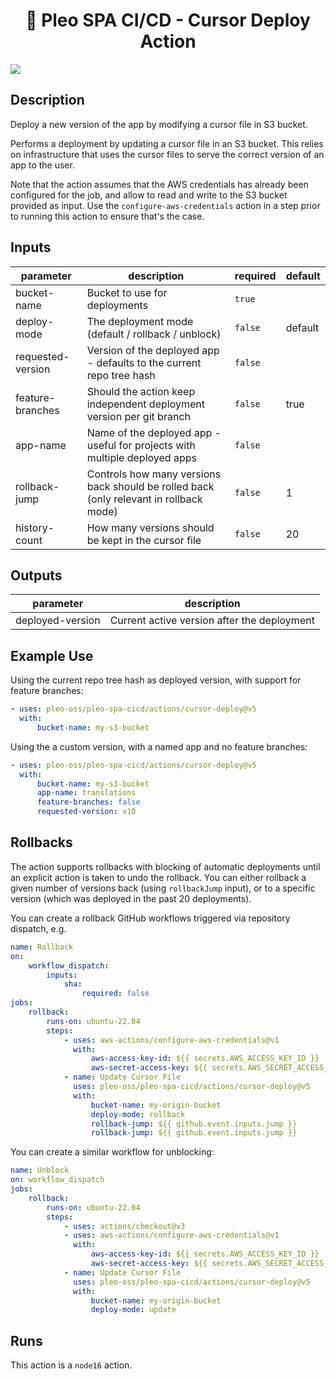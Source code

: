 <h1 align="center">
  🔋 Pleo SPA CI/CD - Cursor Deploy Action
</h1>

![](./screenshot.png)

<!-- action-docs-description -->

## Description

Deploy a new version of the app by modifying a cursor file in S3 bucket.

<!-- action-docs-description -->

Performs a deployment by updating a cursor file in an S3 bucket. This relies on infrastructure that
uses the cursor files to serve the correct version of an app to the user.

Note that the action assumes that the AWS credentials has already been configured for the job, and
allow to read and write to the S3 bucket provided as input. Use the `configure-aws-credentials`
action in a step prior to running this action to ensure that's the case.

<!-- action-docs-inputs -->

## Inputs

| parameter         | description                                                                            | required | default |
| ----------------- | -------------------------------------------------------------------------------------- | -------- | ------- |
| bucket-name       | Bucket to use for deployments                                                          | `true`   |         |
| deploy-mode       | The deployment mode (default / rollback / unblock)                                     | `false`  | default |
| requested-version | Version of the deployed app - defaults to the current repo tree hash                   | `false`  |         |
| feature-branches  | Should the action keep independent deployment version per git branch                   | `false`  | true    |
| app-name          | Name of the deployed app - useful for projects with multiple deployed apps             | `false`  |         |
| rollback-jump     | Controls how many versions back should be rolled back (only relevant in rollback mode) | `false`  | 1       |
| history-count     | How many versions should be kept in the cursor file                                    | `false`  | 20      |

<!-- action-docs-inputs -->

<!-- action-docs-outputs -->

## Outputs

| parameter        | description                                 |
| ---------------- | ------------------------------------------- |
| deployed-version | Current active version after the deployment |

<!-- action-docs-outputs -->

## Example Use

Using the current repo tree hash as deployed version, with support for feature branches:

```yml
- uses: pleo-oss/pleo-spa-cicd/actions/cursor-deploy@v5
  with:
      bucket-name: my-s3-bucket
```

Using the a custom version, with a named app and no feature branches:

```yml
- uses: pleo-oss/pleo-spa-cicd/actions/cursor-deploy@v5
  with:
      bucket-name: my-s3-bucket
      app-name: translations
      feature-branches: false
      requested-version: v10
```

## Rollbacks

The action supports rollbacks with blocking of automatic deployments until an explicit action is
taken to undo the rollback. You can either rollback a given number of versions back (using
`rollbackJump` input), or to a specific version (which was deployed in the past 20 deployments).

You can create a rollback GitHub workflows triggered via repository dispatch, e.g.

```yml
name: Rollback
on:
    workflow_dispatch:
        inputs:
            sha:
                required: false
jobs:
    rollback:
        runs-on: ubuntu-22.04
        steps:
            - uses: aws-actions/configure-aws-credentials@v1
              with:
                  aws-access-key-id: ${{ secrets.AWS_ACCESS_KEY_ID }}
                  aws-secret-access-key: ${{ secrets.AWS_SECRET_ACCESS_KEY }}
            - name: Update Cursor File
              uses: pleo-oss/pleo-spa-cicd/actions/cursor-deploy@v5
              with:
                  bucket-name: my-origin-bucket
                  deploy-mode: rollback
                  rollback-jump: ${{ github.event.inputs.jump }}
                  rollback-jump: ${{ github.event.inputs.jump }}
```

You can create a similar workflow for unblocking:

```yml
name: Unblock
on: workflow_dispatch
jobs:
    rollback:
        runs-on: ubuntu-22.04
        steps:
            - uses: actions/checkout@v3
            - uses: aws-actions/configure-aws-credentials@v1
              with:
                  aws-access-key-id: ${{ secrets.AWS_ACCESS_KEY_ID }}
                  aws-secret-access-key: ${{ secrets.AWS_SECRET_ACCESS_KEY }}
            - name: Update Cursor File
              uses: pleo-oss/pleo-spa-cicd/actions/cursor-deploy@v5
              with:
                  bucket-name: my-origin-bucket
                  deploy-mode: update
```

<!-- action-docs-runs -->

## Runs

This action is a `node16` action.

<!-- action-docs-runs -->
